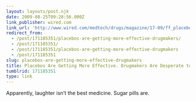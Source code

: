 ```yaml
---
layout: layouts/post.njk
date: 2009-08-25T09:28:56.000Z
link_publisher: wired.com
link_url: 'http://www.wired.com/medtech/drugs/magazine/17-09/ff_placebo_effect'
redirect_from:
  - /post/171185351/placebos-are-getting-more-effective-drugmakers/
  - /post/171185351/
  - /post/171185351/placebos-are-getting-more-effective-drugmakers
  - /post/171185351
slug: placebos-are-getting-more-effective-drugmakers
title: Placebos Are Getting More Effective. Drugmakers Are Desperate to Know Why.
tumblrid: 171185351
type: link
---
```

<p>Apparently, laughter isn&rsquo;t the best medicine. Sugar pills are.</p>
